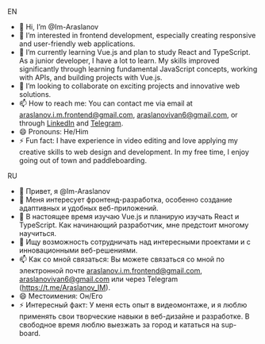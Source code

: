 EN
- 👋 Hi, I’m @Im-Araslanov
- 👀 I’m interested in frontend development, especially creating responsive and user-friendly web applications.
- 🌱 I’m currently learning Vue.js and plan to study React and TypeScript. As a junior developer, I have a lot to learn. My skills improved significantly through learning fundamental JavaScript concepts, working with APIs, and building projects with Vue.js.
- 💞️ I’m looking to collaborate on exciting projects and innovative web solutions.
- 📫 How to reach me: You can contact me via email at araslanov.i.m.frontend@gmail.com, araslanovivan6@gmail.com, or through [LinkedIn](https://linkedin.com/in/araslanov-im) and [Telegram](https://t.me/Araslanov_IM).
- 😄 Pronouns: He/Him
- ⚡ Fun fact: I have experience in video editing and love applying my creative skills to web design and development. In my free time, I enjoy going out of town and paddleboarding.


RU
- 👋 Привет, я @Im-Araslanov
- 👀 Меня интересует фронтенд-разработка, особенно создание адаптивных и удобных веб-приложений.
- 🌱 В настоящее время изучаю Vue.js и планирую изучать React и TypeScript. Как начинающий разработчик, мне предстоит многому научиться.
- 💞️ Ищу возможность сотрудничать над интересными проектами и с инновационными веб-решениями.
- 📫 Как со мной связаться: Вы можете связаться со мной по электронной почте araslanov.i.m.frontend@gmail.com, araslanovivan6@gmail.com или через Telegram (https://t.me/Araslanov_IM).
- 😄 Местоимения: Он/Его
- ⚡ Интересный факт: У меня есть опыт в видеомонтаже, и я люблю применять свои творческие навыки в веб-дизайне и разработке. В свободное время люблю выезжать за город и кататься на sup-board.


